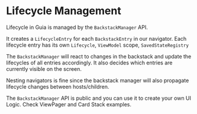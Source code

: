 # Lifecycle Management

Lifecycle in Guia is managed by the `BackstackManager` API.

It creates a `LifecycleEntry` for each `BackstackEntry` in our navigator. Each lifecycle entry has its own `Lifecycle`, `ViewModel` scope, `SavedStateRegistry`

The `BackstackManager` will react to changes in the backstack and update the lifecycles of all entries accordingly. It also decides which entries are currently visible on the screen.

Nesting navigators is fine since the backstack manager will also propagate lifecycle changes between hosts/children.

The `BackstackManager` API is public and you can use it to create your own UI Logic. Check ViewPager and Card Stack examples.

